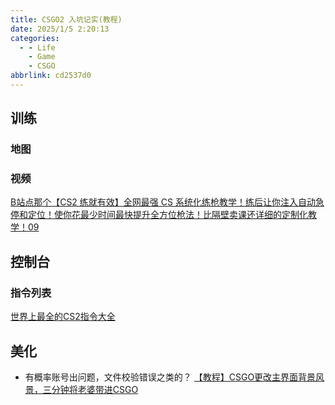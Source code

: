 ```yaml
---
title: CSGO2 入坑记实(教程)
date: 2025/1/5 2:20:13
categories:
  - - Life
    - Game
    - CSGO
abbrlink: cd2537d0
---
```


## 训练

### 地图

### 视频
[B站点那个【CS2 练就有效】全网最强 CS 系统化练枪教学！练后让你注入自动急停和定位！使你花最少时间最快提升全方位枪法！比隔壁卖课还详细的定制化教学！09](https://www.bilibili.com/video/BV1xR2SYGEiB)  



## 控制台 

### 指令列表
[世界上最全的CS2指令大全](https://steamcommunity.com/sharedfiles/filedetails/?id=2535189061) 



## 美化

- 有概率账号出问题，文件校验错误之类的？ [【教程】CSGO更改主界面背景风景，三分钟将老婆带进CSGO](https://www.bilibili.com/video/BV1T341167pL/)